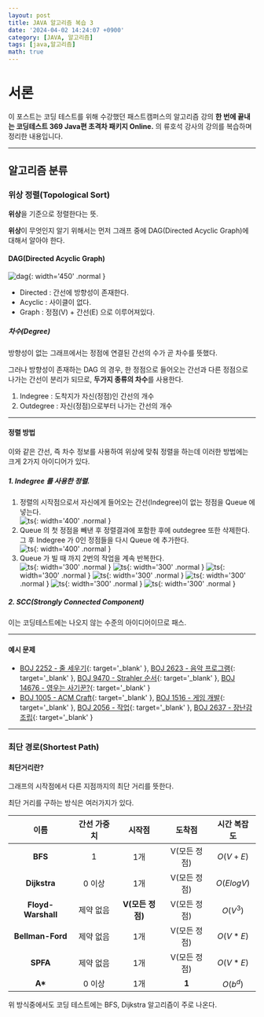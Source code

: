 ```yaml
---
layout: post
title: JAVA 알고리즘 복습 3
date: '2024-04-02 14:24:07 +0900'
category: [JAVA, 알고리즘]
tags: [java,알고리즘]
math: true
---
```


# 서론
이 포스트는 코딩 테스트를 위해 수강했던 패스트캠퍼스의 알고리즘 강의 **한 번에 끝내는 코딩테스트 369 Java편 초격차 패키지 Online.** 의 류호석 강사의 강의를 복습하며 정리한 내용입니다.

---

## 알고리즘 분류
### 위상 정렬(Topological Sort)
**위상**을 기준으로 정렬한다는 뜻.

**위상**이 무엇인지 알기 위해서는 먼저 그래프 중에 DAG(Directed Acyclic Graph)에 대해서 알아야 한다.

#### DAG(Directed Acyclic Graph)
![dag](/assets/img/captures/1_dag.png){: width='450' .normal }

- Directed : 간선에 방향성이 존재한다.
- Acyclic : 사이클이 없다.
- Graph : 정점(V) + 간선(E) 으로 이루어져있다.

##### 차수(Degree)
방향성이 없는 그래프에서는 정점에 연결된 간선의 수가 곧 차수를 뜻했다.

그러나 방향성이 존재하는 DAG 의 경우, 한 정점으로 들어오는 간선과 다른 정점으로 나가는 간선이 분리가 되므로, **두가지 종류의 차수**를 사용한다.

1. Indegree : 도착지가 자신(정점)인 간선의 개수
2. Outdegree : 자신(정점)으로부터 나가는 간선의 개수

---

#### 정렬 방법
이와 같은 간선, 즉 차수 정보를 사용하여 위상에 맞춰 정렬을 하는데 이러한 방법에는 크게 2가지 아이디어가 있다.

##### 1. Indegree 를 사용한 정렬.
1. 정렬의 시작점으로서 자신에게 들어오는 간선(Indegree)이 없는 정점을 Queue 에 넣는다.<br>
    ![ts](/assets/img/captures/2_ts.png){: width='400' .normal }
2. Queue 의 첫 정점을 빼낸 후 정렬결과에 포함한 후에 outdegree 또한 삭제한다. 그 후 Indegree 가 0인 정점들을 다시 Queue 에 추가한다.<br>
    ![ts](/assets/img/captures/3_ts.png){: width='400' .normal }
3. Queue 가 빌 때 까지 2번의 작업을 계속 반복한다.<br>
    ![ts](/assets/img/captures/4_ts.png){: width='300' .normal }
    ![ts](/assets/img/captures/5_ts.png){: width='300' .normal }
    ![ts](/assets/img/captures/6_ts.png){: width='300' .normal }
    ![ts](/assets/img/captures/7_ts.png){: width='300' .normal }
    ![ts](/assets/img/captures/8_ts.png){: width='300' .normal }
    ![ts](/assets/img/captures/9_ts.png){: width='300' .normal }
    ![ts](/assets/img/captures/10_ts.png){: width='300' .normal }

##### 2. SCC(Strongly Connected Component)
이는 코딩테스트에는 나오지 않는 수준의 아이디어이므로 패스.

---

#### 예시 문제
- [BOJ 2252 - 줄 세우기](https://www.acmicpc.net/problem/2252){: target='_blank' }, [BOJ 2623 - 음악 프로그램](https://www.acmicpc.net/problem/2623){: target='_blank' }, [BOJ 9470 - Strahler 순서](https://www.acmicpc.net/problem/9470){: target='_blank' }, [BOJ 14676 - 영우는 사기꾼?](https://www.acmicpc.net/problem/14676){: target='_blank' }
- [BOJ 1005 - ACM Craft](https://www.acmicpc.net/problem/1005){: target='_blank' }, [BOJ 1516 - 게임 개발](https://www.acmicpc.net/problem/1516){: target='_blank' }, [BOJ 2056 - 작업](https://www.acmicpc.net/problem/2056){: target='_blank' }, [BOJ 2637 - 장난감 조립](https://www.acmicpc.net/problem/2637){: target='_blank' }

---

### 최단 경로(Shortest Path)
#### 최단거리란?
그래프의 시작점에서 다른 지점까지의 최단 거리를 뜻한다.

최단 거리를 구하는 방식은 여러가지가 있다.

|이름|간선 가중치|시작점|도착점|시간 복잡도|
|:--:|:--:|:--:|:--:|:--:|
|**BFS**|1|1개|V(모든 정점)|$O(V + E)$|
|**Dijkstra**|0 이상|1개|V(모든 정점)|$O(Elog{V})$|
|**Floyd-Warshall**|제약 없음|**V(모든 정점)**|V(모든 정점)|$O(V^3)$|
|**Bellman-Ford**|제약 없음|1개|V(모든 정점)|$O(V*E)$|
|**SPFA**|제약 없음|1개|V(모든 정점)|$O(V*E)$|
|**A\***|0 이상|1개|**1**|$O(b^d)$|

위 방식중에서도 코딩 테스트에는 BFS, Dijkstra 알고리즘이 주로 나온다.
